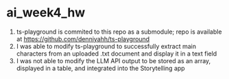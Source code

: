 # ai_week4_hw

1. ts-playground is commited to this repo as a submodule; repo is available at https://github.com/denniyahh/ts-playground
2. I was able to modify ts-playground to successfully extract main characters from an uploaded .txt document and display it in a text field
3. I was not able to modify the LLM API output to be stored as an array, displayed in a table, and integrated into the Storytelling app
